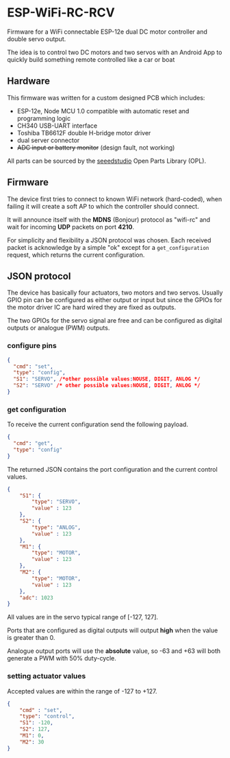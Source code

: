 # ESP-WiFi-RC-RCV
Firmware for a WiFi connectable ESP-12e dual DC motor controller and double servo output. 

The idea is to control two DC motors and two servos with an Android App to quickly build something remote controlled like a car or boat

## Hardware

This firmware was written for a custom designed PCB which includes:

- ESP-12e, Node MCU 1.0 compatible with automatic reset and programming logic
- CH340 USB-UART interface
- Toshiba TB6612F double H-bridge motor driver
- dual server connector
- ~~ADC input or battery monitor~~ (design fault, not working)

All parts can be sourced by the [seeedstudio](https://www.seeedstudio.com/opl.html) Open Parts Library (OPL).

## Firmware

The device first tries to connect to known WiFi network (hard-coded), when failing it will create a soft AP to which the controller should connect.

It will announce itself with the **MDNS** (Bonjour) protocol as "wifi-rc" and wait for incoming **UDP** packets on port **4210**.

For simplicity and flexibility a JSON protocol was chosen. Each received packet is acknowledge by a simple "ok" except for a `get_configuration` request, which returns the current configuration.

## JSON protocol

The device has basically four actuators, two motors and two servos. Usually GPIO pin can be configured as either output or input but since the GPIOs for the motor driver IC are hard wired they are fixed as outputs. 

The two GPIOs for the servo signal are free and can be configured as digital outputs or analogue (PWM) outputs.

### configure pins

```json
{
  "cmd": "set",
  "type": "config",
  "S1": "SERVO", /*other possible values:NOUSE, DIGIT, ANLOG */
  "S2": "SERVO" /* other possible values:NOUSE, DIGIT, ANLOG */
}
```

### get configuration

To receive the current configuration send the following payload.

```json
{
  "cmd": "get",
  "type": "config"
}
```

The returned JSON contains the port configuration and the current control values.

```json
{
    "S1": {
        "type": "SERVO",
        "value" : 123
    },
    "S2": {
        "type": "ANLOG",
        "value" : 123
    },
    "M1": {
        "type": "MOTOR",
        "value" : 123
    },
    "M2": {
        "type": "MOTOR",
        "value" : 123
    },
    "adc": 1023
}
```

All values are in the servo typical range of [-127, 127].

Ports that are configured as digital outputs will output **high** when the value is greater than 0.

Analogue output ports will use the **absolute** value, so -63 and +63 will both generate a PWM with 50% duty-cycle.

### setting actuator values

Accepted values are within the range of -127 to +127.

```json
{
    "cmd" : "set",
    "type": "control",
    "S1": -120,
    "S2": 127,
    "M1": 0,
    "M2": 30
}

```

